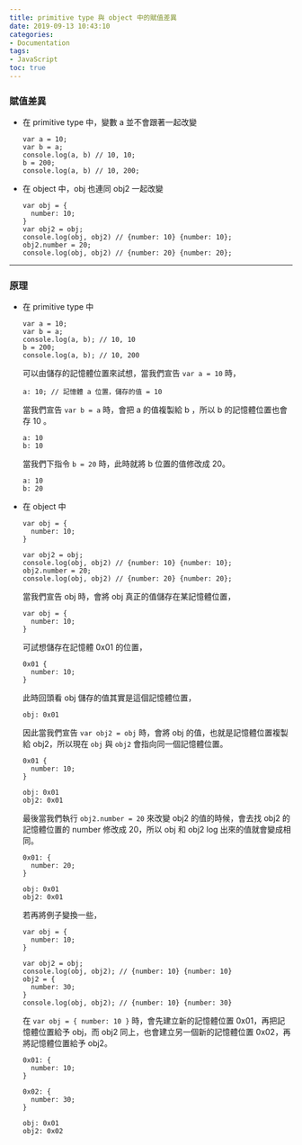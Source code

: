 ```yaml
---
title: primitive type 與 object 中的賦值差異
date: 2019-09-13 10:43:10
categories:
- Documentation
tags:
- JavaScript
toc: true
---
```


### 賦值差異
- 在 primitive type 中，變數 a 並不會跟著一起改變

  ```
  var a = 10;
  var b = a;
  console.log(a, b) // 10, 10;
  b = 200;
  console.log(a, b) // 10, 200;
  ```

<!-- more -->

- 在 object 中，obj 也連同 obj2 一起改變

  ```
  var obj = {
    number: 10;
  }
  var obj2 = obj;
  console.log(obj, obj2) // {number: 10} {number: 10};
  obj2.number = 20;
  console.log(obj, obj2) // {number: 20} {number: 20};
  ```

---
### 原理
- 在 primitive type 中

  ```
  var a = 10;
  var b = a;
  console.log(a, b); // 10, 10
  b = 200;
  console.log(a, b); // 10, 200
  ```

  可以由儲存的記憶體位置來試想，當我們宣告 `var a = 10` 時，

  ```
  a: 10; // 記憶體 a 位置，儲存的值 = 10
  ```

  當我們宣告 `var b = a` 時，會把 a 的值複製給 b ，所以 b 的記憶體位置也會存 10 。

  ```
  a: 10
  b: 10
  ```

  當我們下指令 `b = 20` 時，此時就將 b 位置的值修改成 20。

  ```
  a: 10
  b: 20
  ```

- 在 object 中

  ```
  var obj = {
    number: 10;
  }

  var obj2 = obj;
  console.log(obj, obj2) // {number: 10} {number: 10};
  obj2.number = 20;
  console.log(obj, obj2) // {number: 20} {number: 20};
  ```

  當我們宣告 obj 時，會將 obj 真正的值儲存在某記憶體位置，

  ```
  var obj = {
    number: 10;
  }
  ```

  可試想儲存在記憶體 0x01 的位置，

  ```
  0x01 {
    number: 10;
  }
  ```

  此時回頭看 obj 儲存的值其實是這個記憶體位置，

  ```
  obj: 0x01
  ```

  因此當我們宣告 `var obj2 = obj` 時，會將 obj 的值，也就是記憶體位置複製給 obj2，所以現在 `obj` 與 `obj2` 會指向同一個記憶體位置。
  
  ```
  0x01 {
    number: 10;
  }

  obj: 0x01
  obj2: 0x01
  ```

  最後當我們執行 `obj2.number = 20` 來改變 obj2 的值的時候，會去找 obj2 的記憶體位置的 number 修改成 20，所以 obj 和 obj2 log 出來的值就會變成相同。
  
  ```
  0x01: {
    number: 20;
  }

  obj: 0x01
  obj2: 0x01
  ```

  若再將例子變換一些，
  
  ```
  var obj = {
    number: 10;
  }

  var obj2 = obj;
  console.log(obj, obj2); // {number: 10} {number: 10}
  obj2 = {
    number: 30;
  }
  console.log(obj, obj2); // {number: 10} {number: 30}
  ```

  在 `var obj = { number: 10 }` 時，會先建立新的記憶體位置 0x01，再把記憶體位置給予 obj，而 obj2 同上，也會建立另一個新的記憶體位置 0x02，再將記憶體位置給予 obj2。

  ```
  0x01: {
    number: 10;
  }

  0x02: {
    number: 30;
  }

  obj: 0x01
  obj2: 0x02
  ```